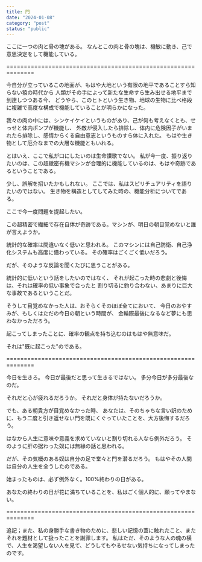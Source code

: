 ```yaml
---
title: 門
date: "2024-01-08"
category: "post"
status: "public"
---
```


ここに一つの肉と骨の塊がある。
なんとこの肉と骨の塊は、機敏に動き、己で意思決定をして機能している。

==============================================================


今自分が立っているこの地面が、もはや大地という有限の地平であることすら知らない猿の時代から
人類がその手によって新たな生命すら生み出せる地平まで到達しつつある今、
どうやら、このヒトという生き物、地球の生物に比べ格段に複雑で高度な構成で機能していることが明らかになった。

我々の肉の中には、シンケイケイというものがあり、己が何も考えなくとも、せっせと体内ポンプが機能し、
外敵が侵入したら排除し、体内に危険因子がいまれたら排除し、感情からくる自由意志というものすら体に入れた。
もはや生き物として厄介なまでの大層な機能ともいれる。

とはいえ、ここで私が口にしたいのは生命讃歌でない。
私が今一度、振り返りたいのは、この超緻密有機マシンが合理的に機能しているのは、もはや奇跡であるということである。

少し、誤解を招いたかもしれない。
ここでは、私はスピリチュアリティを語りたいのではない。
生き物を構造としてしてみた時の、機能分析についてである。

ここで今一度問題を提起したい。

この超精密で繊細で存在自体が奇跡である。マシンが、明日の朝目覚めないと誰が言えようか。


統計的な確率は間違いなく低いと思われる。
このマシンには自己防衛、自己浄化システムも高度に備わっている。
その確率はごくごく低いだろう。


だが、そのような反論を聞くたびに思うことがある。


統計的に低いという話をしたいのではなく、
それが起こった時の悲劇と後悔は、それは確率の低い事象で合ったと
割り切るに釣り合わない、あまりに巨大な事故であるということだ。

そうして目覚めなかった人は、おそらくそのほぼ全てにおいて、
今日のおやすみが、もしくはただの今日の朝という時間が、
金輪際最後になるなど夢にも思わなかっただろう。

起こってしまったことに、確率の観点を持ち込むのはもはや無意味だ。

それは"既に起こった"のである。


==============================================================


今日を生きろ。
今日が最後だと思って生きるではない。
多分今日が多分最後なのだ。

それだと心が疲れるだろうか。
それだと身体が持たないだろうか。

でも、ある朝貴方が目覚めなかった時、
あなたは、そのちゃちな言い訳のために、もう二度と引き返せない門を既にくぐっていたことを、大方後悔するだろう。

はなから人生に意味や意義を求めていないと割り切れる人なら例外だろう。
そのように肝の据わった奴には無縁の話と思われる。

だが、その気概のある奴は自分の足で堂々と門を潜るだろう。
もはやその人間は自分の人生を全うしたのである。

始まったものは、必ず例外なく。100%終わりの日がある。

あなたの終わりの日が花に満ちていることを、私はごく個人的に、願ってやまない。


==============================================================


追記；また、私の身勝手な書き物のために、悲しい記憶の蓋に触れたこと、またそれを題材として扱ったことを謝罪します。
私はただ、そのような人の魂の横で、人生を渇望しない人を見て、どうしてもやるせない気持ちになってしまったのです。
